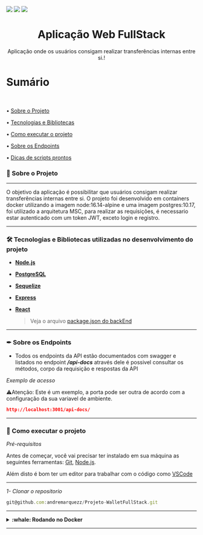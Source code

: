 <img src="https://img.shields.io/github/issues/andremarquezz/Desafio-NgCash"/> <img src="https://img.shields.io/github/forks/andremarquezz/Desafio-NgCash"/> <img src="https://img.shields.io/github/stars/andremarquezz/Desafio-NgCash"/>

<h1 align="center">Aplicação Web FullStack</h1>
<p align="center">Aplicação onde os usuários consigam realizar transferências internas entre si.!</p>

# Sumário

</br>

• [Sobre o Projeto](#-sobre-o-projeto)

• [Tecnologias e Bibliotecas](#-tecnologias-e-bibliotecas-utilizadas-no-desenvolvimento-do-projeto)

• [Como executar o projeto](#-como-executar-o-projeto)

• [Sobre os Endpoints](#-sobre-os-endpoints)

• [Dicas de scripts prontos](#-dicas-de-scripts-prontos)

### 📃 Sobre o Projeto

---

<p>O objetivo da aplicação é possibilitar que usuários consigam realizar transferências internas entre si.
O projeto foi desenvolvido em containers docker utilizando a imagem node:16.14-alpine e uma imagem postgres:10.17, foi utilizado a arquitetura MSC, para realizar as requisições, é necessario estar autenticado com um token JWT, exceto login e registro.
</p>

---

### 🛠 Tecnologias e Bibliotecas utilizadas no desenvolvimento do projeto

- **[Node.js](https://nodejs.org/en/)**

- **[PostgreSQL](https://www.postgresql.org/)**

- **[Sequelize](https://sequelize.org/docs/v6/getting-started/)**

- **[Express](http://expressjs.com/pt-br/)**

- **[React](https://pt-br.reactjs.org/)**

  > Veja o arquivo [package.json do backEnd](https://github.com/andremarquezz/Desafio-NgCash/blob/main/api/package.json)


---


### ✒ Sobre os Endpoints

 - Todos os endpoints da API estão documentados com swagger e listados no endpoint ***/api-docs*** através dele é possivel consultar os métodos, corpo da requisição e respostas da API 
 
 _Exemplo de acesso_

⚠️Atenção: Este é um exemplo, a porta pode ser outra de acordo com a configuração da sua variavel de ambiente.

 ```json
 http://localhost:3001/api-docs/

```

---

### 🚀 Como executar o projeto

_Pré-requisitos_

Antes de começar, você vai precisar ter instalado em sua máquina as seguintes ferramentas:
[Git](https://git-scm.com),
[Node.js](https://nodejs.org/en/).

Além disto é bom ter um editor para trabalhar com o código como [VSCode](https://code.visualstudio.com/)

---

_1- Clonar o repositorio_

```jsx
git@github.com:andremarquezz/Projeto-WalletFullStack.git
```

---


<details>
  <summary><strong>:whale: Rodando no Docker</strong></summary><br />
  
  ## Com Docker
 
 
_Rode o serviço `node e postgreSQL` com o comando_

```jsx
docker-compose up -d
```

- Esse serviço irá inicializar três containers chamados `frontend, api, db `.
  - A partir daqui você pode acessar o website pois a aplicação já esta online.

- Caso queira acessar o terminal do container :

_Via CLI use o comando_
```jsx
docker exec -it api bash
```
- Ele te dará acesso ao terminal interativo do container api (node) criado pelo compose, que está rodando em segundo plano.

⚠️Atenção: Caso opte por utilizar o Docker, TODOS os scripts disponíveis no package.json devem ser executados DENTRO do container, ou seja, no terminal que aparece após a execução do comando docker exec.
  
  </details>
  
---

